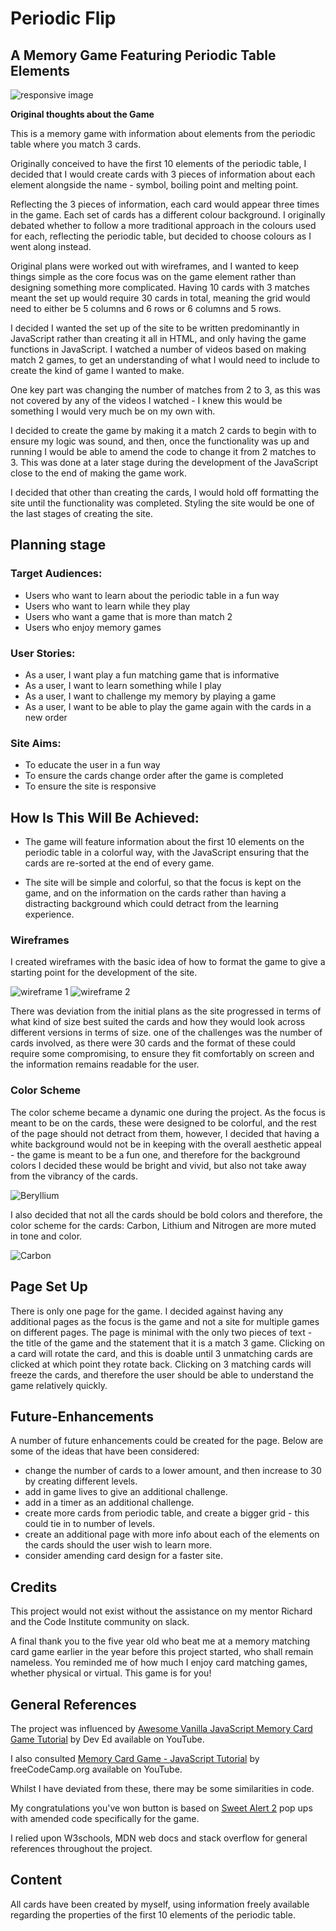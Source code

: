 # Periodic Flip #

## A Memory Game Featuring Periodic Table Elements ## 

![responsive image](assets/doc/amiresponsive.png)

**Original thoughts about the Game**

This is a memory game with information about elements from the periodic table where you match 3 cards.

Originally conceived to have the first 10 elements of the periodic table, I decided that I would create cards with 3 pieces of information about each element alongside the name - symbol, boiling point and melting point.

Reflecting the 3 pieces of information, each card would appear three times in the game. Each set of cards has a different colour background. I originally debated whether to follow a more traditional approach in the colours used for each, reflecting the periodic table, but decided to choose colours as I went along instead.

Original plans were worked out with wireframes, and I wanted to keep things simple as the core focus was on the game element rather than designing something more complicated. Having 10 cards with 3 matches meant the set up would require 30 cards in total, meaning the grid would need to either be 5 columns and 6 rows or 6 columns and 5 rows. 

I decided I wanted the set up of the site to be written predominantly in JavaScript rather than creating it all in HTML, and only having the game functions in JavaScript. I watched a number of videos based on making match 2 games, to get an understanding of what I would need to include to create the kind of game I wanted to make. 

One key part was changing the number of matches from 2 to 3, as this was not covered by any of the videos I watched - I knew this would be something I would very much be on my own with. 

I decided to create the game by making it a match 2 cards to begin with to ensure my logic was sound, and then, once the functionality was up and running I would be able to amend the code to change it from 2 matches to 3. This was done at a later stage during the development of the JavaScript close to the end of making the game work.

I decided that other than creating the cards, I would hold off formatting the site until the functionality was completed. Styling the site would be one of the last stages of creating the site.

## **Planning stage**
### **Target Audiences:**
* Users who want to learn about the periodic table in a fun way
* Users who want to learn while they play
* Users who want a game that is more than match 2
* Users who enjoy memory games 


### **User Stories:**
* As a user, I want play a fun matching game that is informative
* As a user, I want to learn something while I play
* As a user, I want to challenge my memory by playing a game
* As a user, I want to be able to play the game again with the cards in a new order


### **Site Aims:**
* To educate the user in a fun way
* To ensure the cards change order after the game is completed
* To ensure the site is responsive

## **How Is This Will Be Achieved:**
* The game will feature information about the first 10 elements on the periodic table in a colorful way, with the JavaScript ensuring that the cards are re-sorted at the end of every game.  

* The site will be simple and colorful, so that the focus is kept on the game, and on the information on the cards rather than having a distracting background which could detract from the learning experience.

### **Wireframes**

I created wireframes with the basic idea of how to format the game to give a starting point for the development of the site.

![wireframe 1](assets/doc/originalwireframe.png)
![wireframe 2](assets/doc/mobilewireframe.png)

There was deviation from the initial plans as the site progressed in terms of what kind of size best suited the cards and how they would look across different versions in terms of size. one of the challenges was the number of cards involved, as there were 30 cards and the format of these could require some compromising, to ensure they fit comfortably on screen and the information remains readable for the user.

### **Color Scheme**

The color scheme became a dynamic one during the project. As the focus is meant to be on the cards, these were designed to be colorful, and the rest of the page should not detract from them, however, I decided that having a white background would not be in keeping with the overall aesthetic appeal - the game is meant to be a fun one, and therefore for the background colors I decided these would be bright and vivid, but also not take away from the vibrancy of the cards. 

![Beryllium](assets/images/Beryllium.jpg)

I also decided that not all the cards should be bold colors and therefore, the color scheme for the cards: Carbon, Lithium and Nitrogen are more muted in tone and color.

![Carbon](assets/images/Carbon.jpg)

## **Page Set Up**

There is only one page for the game. I decided against having any additional pages as the focus is the game and not a site for multiple games on different pages. The page is minimal with the only two pieces of text - the title of the game and the statement that it is a match 3 game. Clicking on a card will rotate the card, and this is doable until 3 unmatching cards are clicked at which point they rotate back. Clicking on 3 matching cards will freeze the cards, and therefore the user should be able to understand the game relatively quickly. 

## **Future-Enhancements**

A number of future enhancements could be created for the page. Below are some of the ideas that have been considered:

* change the number of cards to a lower amount, and then increase to 30 by creating different levels.
* add in game lives to give an additional challenge.
* add in a timer as an additional challenge.
* create more cards from periodic table, and create a bigger grid - this could tie in to number of levels.
* create an additional page with more info about each of the elements on the cards should the user wish to learn more.
* consider amending card design for a faster site.

## **Credits**


This project would not exist without the assistance on my mentor Richard and the Code Institute community on slack.

A final thank you to the five year old who beat me at a memory matching card game earlier in the year before this project started, who shall remain nameless. You reminded me of how much I enjoy card matching games, whether physical or virtual. This game is for you!

## **General References**

The project was influenced by [Awesome Vanilla JavaScript Memory Card Game Tutorial](https://www.youtube.com/watch?v=-tlb4tv4mC4) by Dev Ed available on YouTube. 

I also consulted [Memory Card Game - JavaScript Tutorial](https://www.youtube.com/watch?v=ZniVgo8U7ek) by freeCodeCamp.org available on YouTube.

Whilst I have deviated from these, there may be some similarities in code.

My congratulations you've won button is based on [Sweet Alert 2](https://sweetalert2.github.io/#examples) pop ups with amended code specifically for the game.

I relied upon W3schools, MDN web docs and stack overflow for general references throughout the project.

## **Content**

All cards have been created by myself, using information freely available regarding the properties of the first 10 elements of the periodic table.






